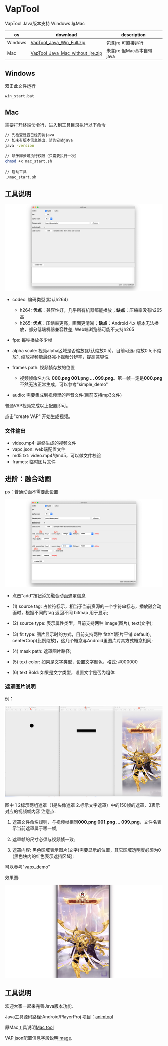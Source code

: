 # VapTool

VapTool Java版本支持 Windows 与Mac

os|download|description
---|---|---
Windows|[VapTool\_Java\_Win\_Full.zip](https://github.com/Tencent/vap/releases/download/v1.0.0/VapTool_Java_Win_Full.zip)|包含jre 可直接运行
Mac|[VapTool\_Java\_Mac\_without\_jre.zip](https://github.com/Tencent/vap/releases/download/v1.0.0/VapTool_Java_Mac_without_jre.zip)|未含jre 但Mac基本自带java 


## Windows

双击此文件运行

```sh
win_start.bat
```

## Mac

需要打开终端命令行，进入到工具目录执行以下命令

```sh
// 先检查是否已经安装java
// 如未有版本信息输出，请先安装java
java -version

// 赋予脚步可执行权限（只需要执行一次）
chmod +x mac_start.sh

// 启动工具
./mac_start.sh

```

## 工具说明

![](images/vaptool_java_01.png)

* codec: 编码类型(默认h264)
 	* h264: **优点**：兼容性好，几乎所有机器都能播放；**缺点**：压缩率没有h265高
	* h265: **优点**：压缩率更高，画面更清晰；**缺点**：Android 4.x 版本无法播放，部分低端机器兼容性差; Web端浏览器可能不支持h265

* fps: 每秒播放多少帧
* alpha scale: 视频alpha区域是否缩放(默认缩放0.5)，目前可选: 缩放0.5;不缩放1. 缩放视频能最终减小视频分辨率，提高兼容性
* frames path: 视频帧存放的位置
	* 视频帧命名方法 **000.png 001.png ... 099.png**。第一帧一定是**000.png**不然无法正常生成，可以参考"simple_demo"
* audio: 需要集成到视频里的声音文件(目前支持mp3文件)

普通VAP视频完成以上配置即可。
 
点击"create VAP" 开始生成视频。


### 文件输出
* video.mp4: 最终生成的视频文件
* vapc.json: web端配置文件
* md5.txt: video.mp4的md5，可以做文件校验
* frames: 临时图片文件

## 进阶：融合动画
ps：普通动画不需要此设置

![](images/vaptool_java_02.png)

* 点击"add"按钮添加融合动画遮罩信息

* (1) source tag: 占位符标示，相当于当前资源的一个字符串标志，播放融合动画时，根据不同的tag 返回不同 bitmap 用于显示;

* (2) source type: 表示属性类型，目前支持两种 image(图片), text(文字);

* (3) fit type: 图片显示时的方式，目前支持两种 fitXY(图片平铺 default), centerCrop(比例缩放)，这几个概念与Android里图片对其方式概念相同;

* (4) mask path: 遮罩图片路径;

* (5) text color: 如果是文字类型，设置文字颜色，格式: #000000

* (6) text Bold: 如果是文字类型，设置文字是否为粗体

### 遮罩图片说明
例：

![](./images/3.png)

图中 1 2标示两组遮罩（1是头像遮罩 2.标示文字遮罩）中的150帧的遮罩，3表示对应的视频帧内容
注意点:

1. 遮罩文件命名规则，与视频帧相同**000.png 001.png ... 099.png**，文件名表示当前遮罩属于哪一帧;

2. 遮罩帧的尺寸必须与视频帧一致;

3. 遮罩内容: 黑色区域表示图片(文字)需要显示的位置，其它区域透明度必须为0 (黑色块内的红色表示遮挡区域);

可以参考"vapx_demo"

效果图:

![](./images/4.png)

## 工具说明

欢迎大家一起来完善Java版本功能. 

Java工具源码路径:Android/PlayerProj  项目：[animtool](https://github.com/Tencent/vap/tree/master/Android/PlayerProj)

原Mac工具说明[Mac tool](./Mac_Tool.md)

VAP json配置信息字段说明[Image](images/vap_field_info.png).

